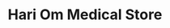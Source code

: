 ---
title: "Hari Om Medical Store"
url: /muhali-buzurg-khurai/hari-om-medical-store/
shop: medical supply
---
